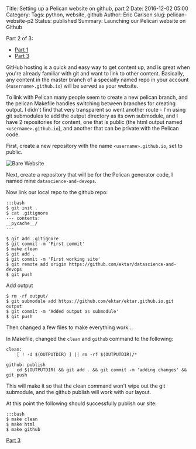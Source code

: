 Title: Setting up a Pelican website on github, part 2
Date: 2016-12-02 05:00
Category: 
Tags: python, website, github
Author: Eric Carlson
slug: pelican-website-p2
Status: published
Summary: Launching our Pelican website on Github 

Part 2 of 3:

* [Part 1]({filename}161201_pelican_setup-p1.md)
* [Part 3]({filename}161203_pelican_setup-p3.md) 


GitHub hosting is a quick and easy way to get content up, and is great when you're already familiar
with git and want to link to other content.  Basically, any content in the master branch of
a specially named repo in your account (`<username>.github.io`) will be served as your website.


To link with Pelican many people seem to create a new pelican branch, and the pelican Makefile
handles switching between branches for creating output.  I didn't find that very transparent so went
another route - I'm using git submodules to add the output directory as its own submodule, and I
have 2 repositories for content, one that is public (the html output named `<username>.github.io`),
and another that can be private with the Pelican code.

First, create a new repository with the name `<username>.github.io`, set to public.

![Bare Website]({filename}/images/161201_pelican_setup/github-setup.png)

Next, create a repository that will be for the Pelican generator code, I named mine `datascience-and-devops`.

Now link our local repo to the github repo:

	:::bash
	$ git init .
	$ cat .gitignore
	--- contents:
	__pycache__/
	---
	
	$ git add .gitignore
	$ git commit -m 'First commit'
	$ make clean
	$ git add .
	$ git commit -m 'First working site'
	$ git remote add origin https://github.com/ektar/datascience-and-devops
	$ git push
	
Add output

	$ rm -rf output/
	$ git submodule add https://github.com/ektar/ektar.github.io.git output	
	$ git commit -m 'Added output as submodule'
	$ git push
	
Then changed a few files to make everything work...

In Makefile, changed the `clean` and `github` command to the following:

	clean:
		[ ! -d $(OUTPUTDIR) ] || rm -rf $(OUTPUTDIR)/*

	github: publish
		cd $(OUTPUTDIR) && git add . && git commit -m 'adding changes' && git push

This will make it so that the clean command won't wipe out the git submodule, and the github
publish will work with our layout.

At this point the following should successfully publish our site:

	:::bash
	$ make clean
	$ make html
	$ make github

[Part 3]({filename}161203_pelican_setup-p3.md)
